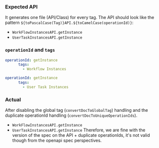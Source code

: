 ### Expected API
It generates one file (API/Class) for every tag.
The API should look like the pattern `${toPascalCase(Tag)}API.${toCamelCase(operationId)}`:
- `WorkFlowInstancesAPI.getInstance`
- `UserTaskInstancesAPI.getInstance`

### `operationId` and `tags`
```yaml
operationId: getInstance
      tags:
        - Workflow Instances
```
```yaml
operationId: getInstance
      tags:
        - User Task Instances 
```

### Actual
After disabling the global tag (`convertDocToGlobalTag`) handling and the duplicate operationId handling (`convertDocToUniqueOperationIds`).
- `WorkFlowInstancesAPI.getInstance`
- `UserTaskInstancesAPI.getInstance`
Therefore, we are fine with the version of the spec on the API + duplicate operationIds, it's not valid though from the openapi spec perspectives.
